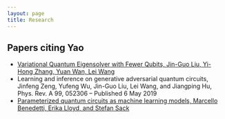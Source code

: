 ```yaml
---
layout: page
title: Research
---
```


## Papers citing Yao

- [Variational Quantum Eigensolver with Fewer Qubits, Jin-Guo Liu, Yi-Hong Zhang, Yuan Wan, Lei Wang](https://arxiv.org/abs/1902.02663)
- Learning and inference on generative adversarial quantum circuits, Jinfeng Zeng, Yufeng Wu, Jin-Guo Liu, Lei Wang, and Jiangping Hu, Phys. Rev. A 99, 052306 – Published 6 May 2019
- [Parameterized quantum circuits as machine learning models, Marcello Benedetti, Erika Lloyd, and Stefan Sack](https://arxiv.org/pdf/1906.07682.pdf)
